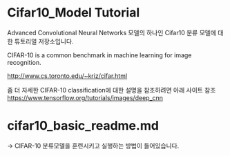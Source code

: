 # Cifar10_Model Tutorial

Advanced Convolutional Neural Networks 모델의 하나인 Cifar10 분류 모델에 대한 튜토리얼 저장소입니다.

CIFAR-10 is a common benchmark in machine learning for image recognition.

http://www.cs.toronto.edu/~kriz/cifar.html

좀 더 자세한 CIFAR-10 classification에 대한 설명을 참조하려면 아래 사이트 참조
https://www.tensorflow.org/tutorials/images/deep_cnn

# cifar10_basic_readme.md 
-> CIFAR-10 분류모델을 훈련시키고 실행하는 방법이 들어있습니다.

